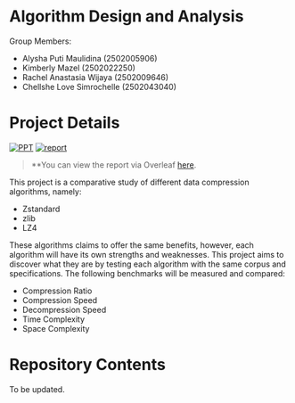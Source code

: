 # Algorithm Design and Analysis

Group Members:
- Alysha Puti Maulidina (2502005906)
- Kimberly Mazel (2502022250)
- Rachel Anastasia Wijaya (2502009646)
- Chellshe Love Simrochelle (2502043040)

# Project Details

[![PPT](https://img.shields.io/static/v1.svg?label=Project&message=PPT&logo=microsoft-powerpoint&style=social)](https://www.canva.com/design/DAFWwybfAsE/_AUYzQh96zYHMDHbpcRong/view?utm_content=DAFWwybfAsE&utm_campaign=designshare&utm_medium=link2&utm_source=sharebutton)
[![report](https://img.shields.io/static/v1.svg?label=Project&message=Report&logo=microsoft-word&style=social)](https://www.overleaf.com/read/vzvysrxtshyf)

> **You can view the report via Overleaf [here](https://www.overleaf.com/read/vzvysrxtshyf).

This project is a comparative study of different data compression algorithms, namely:
- Zstandard
- zlib
- LZ4

These algorithms claims to offer the same benefits, however, each algorithm will have its own strengths and weaknesses. This project aims to discover what they are by testing each algorithm with the same corpus and specifications. The following benchmarks will be measured and compared:
- Compression Ratio
- Compression Speed
- Decompression Speed
- Time Complexity
- Space Complexity

# Repository Contents
To be updated.
